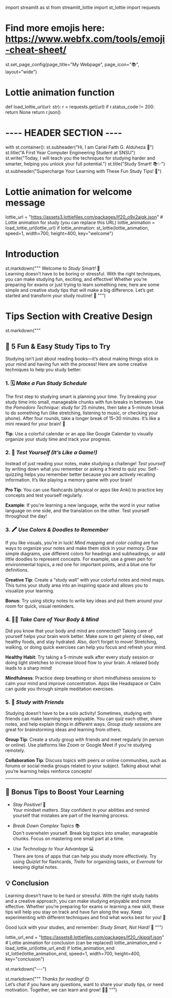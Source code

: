 import streamlit as st
from streamlit_lottie import st_lottie
import requests

# Find more emojis here: https://www.webfx.com/tools/emoji-cheat-sheet/
st.set_page_config(page_title="My Webpage", page_icon=":books:", layout="wide")

# Lottie animation function
def load_lottie_url(url: str):
    r = requests.get(url)
    if r.status_code != 200:
        return None
    return r.json()

# ---- HEADER SECTION ----
with st.container():
    st.subheader("Hi, I am Cariel Faith G. Alduheza  :wave:")
    st.title("A First Year Computer Engineering Student at SNSU")
    st.write("Today, I will teach you the techniques for studying harder and smarter, helping you unlock your full potential.")
st.title("Study Smart! 📚✨")
st.subheader("Supercharge Your Learning with These Fun Study Tips! 🚀")

# Lottie animation for welcome message
lottie_url = "https://assets3.lottiefiles.com/packages/lf20_o9x2ajqk.json"  # Lottie animation for study (you can replace this URL)
lottie_animation = load_lottie_url(lottie_url)
if lottie_animation:
    st_lottie(lottie_animation, speed=1, width=700, height=400, key="welcome")

# Introduction
st.markdown("""
Welcome to *Study Smart!* 🎉  
Learning doesn’t have to be boring or stressful. With the right techniques, you can make studying fun, exciting, and effective! Whether you're preparing for exams or just trying to learn something new, here are some simple and creative study tips that will make a big difference. Let’s get started and transform your study routine! 🌟
""")

# Tips Section with Creative Design

st.markdown("""
## 🎯 5 Fun & Easy Study Tips to Try

Studying isn’t just about reading books—it’s about making things stick in your mind and having fun with the process! Here are some creative techniques to help you study better:

### 1. 🗓️ *Make a Fun Study Schedule*

The first step to studying smart is planning your time. Try breaking your study time into small, manageable chunks with fun breaks in between. Use the *Pomodoro Technique*: study for 25 minutes, then take a 5-minute break to do something fun (like stretching, listening to music, or checking your phone). After four rounds, take a longer break of 15–30 minutes. It’s like a mini reward for your brain! 🎉

**Tip**: Use a colorful calendar or an app like Google Calendar to visually organize your study time and track your progress. 


### 2. 🔄 *Test Yourself (It’s Like a Game!)*

Instead of just reading your notes, make studying a challenge! *Test yourself* by writing down what you remember or asking a friend to quiz you. Self-quizzing helps you remember better because you are actively recalling information. It’s like playing a memory game with your brain!

**Pro Tip**: You can use flashcards (physical or apps like Anki) to practice key concepts and test yourself regularly.


**Example**: If you're learning a new language, write the word in your native language on one side, and the translation on the other. Test yourself throughout the day!


### 3. 🖍️ *Use Colors & Doodles to Remember*

If you like visuals, you’re in luck! *Mind mapping* and *color coding* are fun ways to organize your notes and make them stick in your memory. Draw simple diagrams, use different colors for headings and subheadings, or add little doodles to represent concepts. For example, use a green pen for environmental topics, a red one for important points, and a blue one for definitions.

**Creative Tip**: Create a “study wall” with your colorful notes and mind maps. This turns your study area into an inspiring space and allows you to visualize your learning.


**Bonus**: Try using sticky notes to write key ideas and put them around your room for quick, visual reminders.


### 4. 🧘‍♂️ *Take Care of Your Body & Mind*

Did you know that your body and mind are connected? Taking care of yourself helps your brain work better. Make sure to get plenty of sleep, eat healthy foods, and stay hydrated. Also, don’t forget to move! Stretching, walking, or doing quick exercises can help you focus and refresh your mind.

**Healthy Habit**: Try taking a 5-minute walk after every study session or doing light stretches to increase blood flow to your brain. A relaxed body leads to a sharp mind!


**Mindfulness**: Practice deep breathing or short mindfulness sessions to calm your mind and improve concentration. Apps like Headspace or Calm can guide you through simple meditation exercises.


### 5. 👯 *Study with Friends*

Studying doesn’t have to be a solo activity! Sometimes, studying with friends can make learning more enjoyable. You can quiz each other, share notes, and help explain things in different ways. *Group study sessions* are great for brainstorming ideas and learning from others.

**Group Tip**: Create a study group with friends and meet regularly (in person or online). Use platforms like Zoom or Google Meet if you're studying remotely.


**Collaboration Tip**: Discuss topics with peers or online communities, such as forums or social media groups related to your subject. Talking about what you’re learning helps reinforce concepts!


---

## 🌟 Bonus Tips to Boost Your Learning

- *Stay Positive!* 💪  
  Your mindset matters. Stay confident in your abilities and remind yourself that mistakes are part of the learning process.
  
- *Break Down Complex Topics* 📚  
  Don't overwhelm yourself. Break big topics into smaller, manageable chunks. Focus on mastering one small part at a time.
  
- *Use Technology to Your Advantage* 💻  
  There are tons of apps that can help you study more effectively. Try using *Quizlet* for flashcards, *Trello* for organizing tasks, or *Evernote* for keeping digital notes.

## 💡 Conclusion

Learning doesn’t have to be hard or stressful. With the right study habits and a creative approach, you can make studying enjoyable and more effective. Whether you’re preparing for exams or learning a new skill, these tips will help you stay on track and have fun along the way. Keep experimenting with different techniques and find what works best for you! 🎯

Good luck with your studies, and remember: *Study Smart, Not Hard!* 🌟
""")


lottie_url_end = "https://assets8.lottiefiles.com/packages/lf20_rikjpqjf.json"  # Lottie animation for conclusion (can be replaced)
lottie_animation_end = load_lottie_url(lottie_url_end)
if lottie_animation_end:
    st_lottie(lottie_animation_end, speed=1, width=700, height=400, key="conclusion")

st.markdown("---")

st.markdown("""
*Thanks for reading!* 😊  
Let’s chat if you have any questions, want to share your study tips, or need motivation. Together, we can learn and grow! 📖💡
""")
